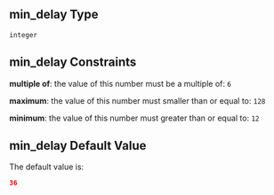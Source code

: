 ## min\_delay Type

`integer`

## min\_delay Constraints

**multiple of**: the value of this number must be a multiple of: `6`

**maximum**: the value of this number must smaller than or equal to: `128`

**minimum**: the value of this number must greater than or equal to: `12`

## min\_delay Default Value

The default value is:

```json
36
```
